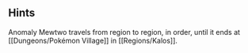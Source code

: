 ## Hints
Anomaly Mewtwo travels from region to region, in order, until it ends at [[Dungeons/Pokémon Village]] in [[Regions/Kalos]].